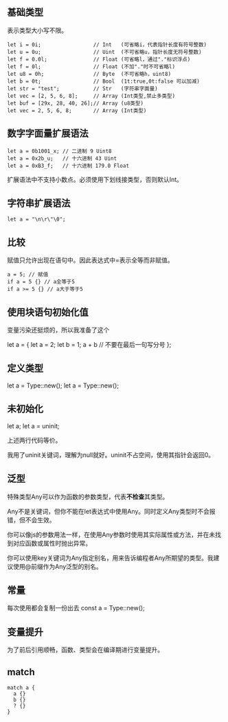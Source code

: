 
## 基础类型

表示类型大小写不限。
```
let i = 0i;                 // Int   (可省略i，代表指针长度有符号整数)
let u = 0u;                 // Uint  (不可省略u，指针长度无符号整数)
let f = 0.0l;               // Float (可省略l，通过"."标识浮点)
let f = 0l;                 // Float (不加"."时不可省略l)
let u8 = 0h;                // Byte  (不可省略h，uint8)
let b = 0t;                 // Bool  (1t:true,0t:false 可以加减)
let str = "test";           // Str   (字符串字面量)
let vec = [2, 5, 6, 8];     // Array (Int类型,禁止多类型)
let buf = [29x, 28, 40, 26];// Array (u8类型)
let vec = 2, 5, 6, 8;       // Array (Int类型)

```

## 数字字面量扩展语法

```
let a = 0b1001_x; // 二进制 9 Uint8
let a = 0x2b_u;   // 十六进制 43 Uint
let a = 0xB3_f;   // 十六进制 179.0 Float
```
扩展语法中不支持小数点。必须使用下划线接类型，否则默认Int。

## 字符串扩展语法

```
let a = "\n\r\"\0";
```

## 比较

赋值只允许出现在语句中。因此表达式中=表示全等而非赋值。
```
a = 5; // 赋值
if a = 5 {} // a全等于5
if a >= 5 {} // a大于等于5
```

## 使用块语句初始化值

变量污染还挺烦的，所以我准备了这个

let a = {
  let a = 2;
  let b = 1;
  a + b // 不要在最后一句写分号
};

## 定义类型

let a = Type::new();
let a = Type::new();

## 未初始化

let a;
let a = uninit;

上述两行代码等价。

我用了uninit关键词，理解为null就好。uninit不占空间，使用其指针会返回0。


## 泛型

特殊类型Any可以作为函数的参数类型，代表**不检查**其类型。

Any不是关键词，但你不能在let表达式中使用Any。同时定义Any类型时不会报错，但不会生效。

你可以像js的参数用法一样，在使用Any参数时使用其实际属性或方法，并在未找到对应函数或属性时抛出异常。

你可以使用key关键词为Any指定别名，用来告诉编程者Any所期望的类型。我建议使用@前缀作为Any泛型的别名。

## 常量
每次使用都会复制一份出去
const a = Type::new();

## 变量提升

为了前后引用顺畅，函数、类型会在编译期进行变量提升。

## match
```
match a {
  a {}
  b {}
  ? {}
}
```
